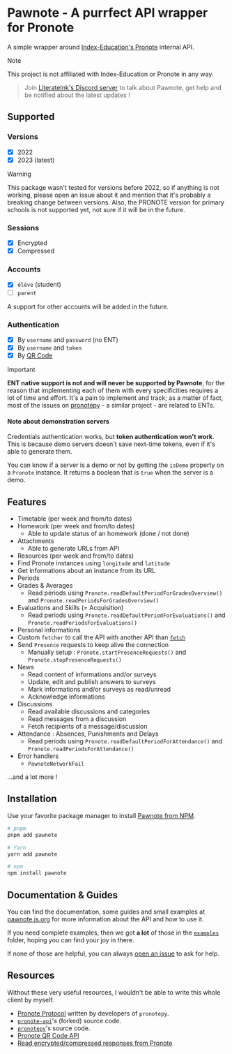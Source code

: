 # Pawnote - A purrfect API wrapper for Pronote

A simple wrapper around [Index-Education's Pronote](https://www.index-education.com/fr/logiciel-gestion-vie-scolaire.php) internal API.

> [!NOTE]  
> This project is not affiliated with Index-Education or Pronote in any way.

> Join [LiterateInk's Discord server](https://literate.ink/discord) to talk about Pawnote, get help and be notified about the latest updates !

## Supported

### Versions

- [x] 2022
- [x] 2023 (latest)

> [!WARNING]  
> This package wasn't tested for versions before 2022, so if anything is not working, please open an issue about it and mention that it's probably a breaking change between versions.
> Also, the PRONOTE version for primary schools is not supported yet, not sure if it will be in the future.

### Sessions

- [x] Encrypted
- [x] Compressed

### Accounts

- [x] `élève` (student)
- [ ] `parent`

A support for other accounts will be added in the future.

### Authentication

- [x] By `username` and `password` (no ENT)
- [x] By `username` and `token`
- [x] By [QR Code](https://forum.index-education.com/upfiles/qrcode.png)

> [!IMPORTANT]  
> **ENT native support is not and will never be supported by Pawnote**, for the reason that implementing each of them with every specificities requires a lot of time and effort. It's a pain to implement and track; as a matter of fact, most of the issues on [pronotepy](https://github.com/bain3/pronotepy/issues) - a similar project - are related to ENTs.

#### Note about demonstration servers

Credentials authentication works, but **token authentication won't work**.
This is because demo servers doesn't save next-time tokens, even if it's able to generate them.

You can know if a server is a demo or not by getting the `isDemo` property on a `Pronote` instance.
It returns a boolean that is `true` when the server is a demo.

## Features

- Timetable (per week and from/to dates)
- Homework (per week and from/to dates)
  - Able to update status of an homework (done / not done)
- Attachments
  - Able to generate URLs from API
- Resources (per week and from/to dates)
- Find Pronote instances using `longitude` and `latitude`
- Get informations about an instance from its URL
- Periods
- Grades & Averages
  - Read periods using `Pronote.readDefaultPeriodForGradesOverview()` and `Pronote.readPeriodsForGradesOverview()`
- Evaluations and Skills (= Acquisition)
  - Read periods using `Pronote.readDefaultPeriodForEvaluations()` and `Pronote.readPeriodsForEvaluations()`
- Personal informations
- Custom `fetcher` to call the API with another API than [`fetch`](https://developer.mozilla.org/docs/Web/API/Fetch_API)
- Send `Presence` requests to keep alive the connection
  - Manually setup : `Pronote.startPresenceRequests()` and `Pronote.stopPresenceRequests()`
- News
  - Read content of informations and/or surveys
  - Update, edit and publish answers to surveys
  - Mark informations and/or surveys as read/unread
  - Acknowledge informations
- Discussions
  - Read available discussions and categories
  - Read messages from a discussion
  - Fetch recipients of a message/discussion
- Attendance : Absences, Punishments and Delays
  - Read periods using `Pronote.readDefaultPeriodForAttendance()` and `Pronote.readPeriodsForAttendance()`
- Error handlers
  - `PawnoteNetworkFail`

...and a lot more !

## Installation

Use your favorite package manager to install [Pawnote from NPM](https://www.npmjs.com/package/pawnote).

```bash
# pnpm
pnpm add pawnote

# Yarn
yarn add pawnote

# npm
npm install pawnote
```

## Documentation & Guides

You can find the documentation, some guides and small examples at [pawnote.js.org](https://literate.ink/pawnote) for more information about the API and how to use it.

If you need complete examples, then we got **a lot** of those in the [`examples`](https://github.com/LiterateInk/Pawnote/tree/js/examples) folder, hoping you can find your joy in there.

If none of those are helpful, you can always [open an issue](https://github.com/LiterateInk/Pawnote/issues) to ask for help.

## Resources

Without these very useful resources, I wouldn't be able to write this whole client by myself.

- [Pronote Protocol](https://github.com/bain3/pronotepy/blob/master/PRONOTE%20protocol.md) written by developers of `pronotepy`.
- [`pronote-api`](https://github.com/Merlode11/pronote-api)'s (forked) source code.
- [`pronotepy`](https://github.com/bain3/pronotepy)'s source code.
- [Pronote QR Code API](https://github.com/Androz2091/pronote-qrcode-api)
- [Read encrypted/compressed responses from Pronote](https://gist.github.com/Vexcited/3b599b4eaf0797b532f087540728ec09)
